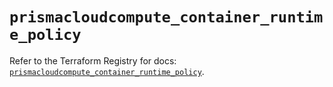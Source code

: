 # `prismacloudcompute_container_runtime_policy`

Refer to the Terraform Registry for docs: [`prismacloudcompute_container_runtime_policy`](https://registry.terraform.io/providers/paloaltonetworks/prismacloudcompute/0.8.0/docs/resources/container_runtime_policy).
